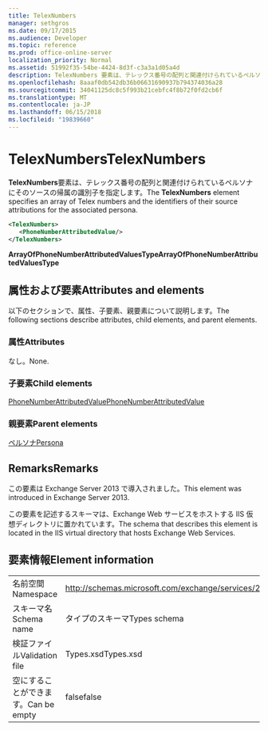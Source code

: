 ```yaml
---
title: TelexNumbers
manager: sethgros
ms.date: 09/17/2015
ms.audience: Developer
ms.topic: reference
ms.prod: office-online-server
localization_priority: Normal
ms.assetid: 51992f35-54be-4424-8d3f-c3a3a1d05a4d
description: TelexNumbers 要素は、テレックス番号の配列と関連付けられているペルソナにそのソースの帰属の識別子を指定します。
ms.openlocfilehash: 8aaaf0db542db36b06631690937b794374036a28
ms.sourcegitcommit: 34041125dc8c5f993b21cebfc4f8b72f0fd2cb6f
ms.translationtype: MT
ms.contentlocale: ja-JP
ms.lasthandoff: 06/15/2018
ms.locfileid: "19839660"
---
```

# <a name="telexnumbers"></a><span data-ttu-id="522be-103">TelexNumbers</span><span class="sxs-lookup"><span data-stu-id="522be-103">TelexNumbers</span></span>

<span data-ttu-id="522be-104">**TelexNumbers**要素は、テレックス番号の配列と関連付けられているペルソナにそのソースの帰属の識別子を指定します。</span><span class="sxs-lookup"><span data-stu-id="522be-104">The **TelexNumbers** element specifies an array of Telex numbers and the identifiers of their source attributions for the associated persona.</span></span> 
  
```XML
<TelexNumbers>
   <PhoneNumberAttributedValue/>
</TelexNumbers>
```

 <span data-ttu-id="522be-105">**ArrayOfPhoneNumberAttributedValuesType**</span><span class="sxs-lookup"><span data-stu-id="522be-105">**ArrayOfPhoneNumberAttributedValuesType**</span></span>
## <a name="attributes-and-elements"></a><span data-ttu-id="522be-106">属性および要素</span><span class="sxs-lookup"><span data-stu-id="522be-106">Attributes and elements</span></span>

<span data-ttu-id="522be-107">以下のセクションで、属性、子要素、親要素について説明します。</span><span class="sxs-lookup"><span data-stu-id="522be-107">The following sections describe attributes, child elements, and parent elements.</span></span>
  
### <a name="attributes"></a><span data-ttu-id="522be-108">属性</span><span class="sxs-lookup"><span data-stu-id="522be-108">Attributes</span></span>

<span data-ttu-id="522be-109">なし。</span><span class="sxs-lookup"><span data-stu-id="522be-109">None.</span></span>
  
### <a name="child-elements"></a><span data-ttu-id="522be-110">子要素</span><span class="sxs-lookup"><span data-stu-id="522be-110">Child elements</span></span>

[<span data-ttu-id="522be-111">PhoneNumberAttributedValue</span><span class="sxs-lookup"><span data-stu-id="522be-111">PhoneNumberAttributedValue</span></span>](phonenumberattributedvalue.md)
  
### <a name="parent-elements"></a><span data-ttu-id="522be-112">親要素</span><span class="sxs-lookup"><span data-stu-id="522be-112">Parent elements</span></span>

[<span data-ttu-id="522be-113">ペルソナ</span><span class="sxs-lookup"><span data-stu-id="522be-113">Persona</span></span>](persona.md)
  
## <a name="remarks"></a><span data-ttu-id="522be-114">Remarks</span><span class="sxs-lookup"><span data-stu-id="522be-114">Remarks</span></span>

<span data-ttu-id="522be-115">この要素は Exchange Server 2013 で導入されました。</span><span class="sxs-lookup"><span data-stu-id="522be-115">This element was introduced in Exchange Server 2013.</span></span>
  
<span data-ttu-id="522be-116">この要素を記述するスキーマは、Exchange Web サービスをホストする IIS 仮想ディレクトリに置かれています。</span><span class="sxs-lookup"><span data-stu-id="522be-116">The schema that describes this element is located in the IIS virtual directory that hosts Exchange Web Services.</span></span>
  
## <a name="element-information"></a><span data-ttu-id="522be-117">要素情報</span><span class="sxs-lookup"><span data-stu-id="522be-117">Element information</span></span>

|||
|:-----|:-----|
|<span data-ttu-id="522be-118">名前空間</span><span class="sxs-lookup"><span data-stu-id="522be-118">Namespace</span></span>  <br/> |http://schemas.microsoft.com/exchange/services/2006/types  <br/> |
|<span data-ttu-id="522be-119">スキーマ名</span><span class="sxs-lookup"><span data-stu-id="522be-119">Schema name</span></span>  <br/> |<span data-ttu-id="522be-120">タイプのスキーマ</span><span class="sxs-lookup"><span data-stu-id="522be-120">Types schema</span></span>  <br/> |
|<span data-ttu-id="522be-121">検証ファイル</span><span class="sxs-lookup"><span data-stu-id="522be-121">Validation file</span></span>  <br/> |<span data-ttu-id="522be-122">Types.xsd</span><span class="sxs-lookup"><span data-stu-id="522be-122">Types.xsd</span></span>  <br/> |
|<span data-ttu-id="522be-123">空にすることができます。</span><span class="sxs-lookup"><span data-stu-id="522be-123">Can be empty</span></span>  <br/> |<span data-ttu-id="522be-124">false</span><span class="sxs-lookup"><span data-stu-id="522be-124">false</span></span>  <br/> |
   

